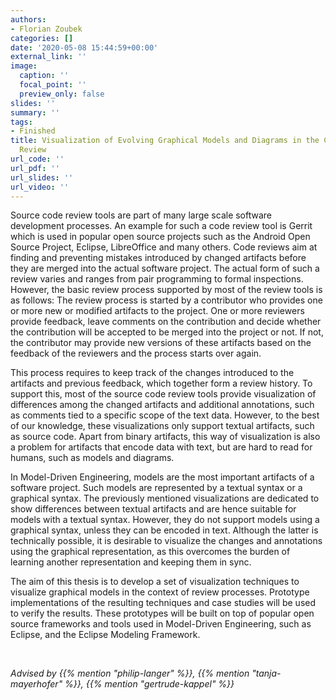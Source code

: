 ```yaml
---
authors:
- Florian Zoubek
categories: []
date: '2020-05-08 15:44:59+00:00'
external_link: ''
image:
  caption: ''
  focal_point: ''
  preview_only: false
slides: ''
summary: ''
tags:
- Finished
title: Visualization of Evolving Graphical Models and Diagrams in the Context of Model
  Review
url_code: ''
url_pdf: ''
url_slides: ''
url_video: ''
---
```


Source code review tools are part of many large scale software development processes. An example for such a code review tool is Gerrit which is used in popular open source projects such as the Android Open Source Project, Eclipse, LibreOffice and many others. Code reviews aim at finding and preventing mistakes introduced by changed artifacts before they are merged into the actual software project. The actual form of such a review varies and ranges from pair programming to formal inspections. However, the basic review process supported by most of the review tools is as follows: The review process is started by a contributor who provides one or more new or modified artifacts to the project. One or more reviewers provide feedback, leave comments on the contribution and decide whether the contribution will be accepted to be merged into the project or not. If not, the contributor may provide new versions of these artifacts based on the feedback of the reviewers and the process starts over again.

This process requires to keep track of the changes introduced to the artifacts and previous feedback, which together form a review history. To support this, most of the source code review tools provide visualization of differences among the changed artifacts and additional annotations, such as comments tied to a specific scope of the text data. However, to the best of our knowledge, these visualizations only support textual artifacts, such as source code. Apart from binary artifacts, this way of visualization is also a problem for artifacts that encode data with text, but are hard to read for humans, such as models and diagrams.

In Model-Driven Engineering, models are the most important artifacts of a software project. Such models are represented by a textual syntax or a graphical syntax. The previously mentioned visualizations are dedicated to show differences between textual artifacts and are hence suitable for models with a textual syntax. However, they do not support models using a graphical syntax, unless they can be encoded in text. Although the latter is technically possible, it is desirable to visualize the changes and annotations using the graphical representation, as this overcomes the burden of learning another representation and keeping them in sync.

The aim of this thesis is to develop a set of visualization techniques to visualize graphical models in the context of review processes. Prototype implementations of the resulting techniques and case studies will be used to verify the results. These prototypes will be built on top of popular open source frameworks and tools used in Model-Driven Engineering, such as Eclipse, and the Eclipse Modeling Framework.

&nbsp;

*Advised by {{% mention "philip-langer" %}}, {{% mention "tanja-mayerhofer" %}}, {{% mention "gertrude-kappel" %}}*